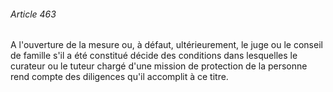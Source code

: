 ###### Article 463

A l'ouverture de la mesure ou, à défaut, ultérieurement, le juge ou le conseil de famille s'il a été constitué décide des conditions dans lesquelles le curateur ou le tuteur chargé d'une mission de protection de la personne rend compte des diligences qu'il accomplit à ce titre.

